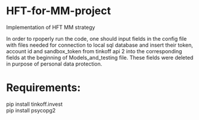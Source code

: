 # HFT-for-MM-project
Implementation of HFT MM strategy  

In order to rpoperly run the code, one should input fields in the config file with files needed for connection to local sql database and insert their token, account id and sandbox_token from tinkoff api 2 into the corresponding fields at the beginning of Models_and_testing file.
These fields were deleted in purpose of personal data protection.  

# Requirements:
pip install tinkoff.invest  
pip install psycopg2
